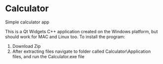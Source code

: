 # Calculator
Simple calculator app

This is a Qt Widgets C++ application created on the Windows platform, but should work for MAC and Linux too. To install the program:

1. Download Zip
2. After extracting files navigate to folder called Calculator\Application files, and run the Calculator.exe file 
